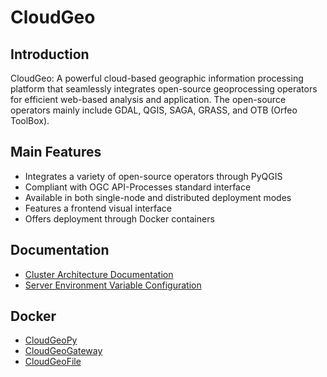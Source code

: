 # CloudGeo

## Introduction
CloudGeo: A powerful cloud-based geographic information processing platform that seamlessly integrates open-source geoprocessing operators for efficient web-based analysis and application. The open-source operators mainly include GDAL, QGIS, SAGA, GRASS, and OTB (Orfeo ToolBox).

## Main Features
- Integrates a variety of open-source operators through PyQGIS
- Compliant with OGC API-Processes standard interface
- Available in both single-node and distributed deployment modes
- Features a frontend visual interface
- Offers deployment through Docker containers

## Documentation

- [Cluster Architecture Documentation](docs/ClusterArchitecture.md)
- [Server Environment Variable Configuration](docs/ServerEnvironmentVariable.md)

## Docker

- [CloudGeoPy](https://hub.docker.com/r/swsk33/cloud-geo-py)
- [CloudGeoGateway](https://hub.docker.com/r/swsk33/cloud-geo-gateway)
- [CloudGeoFile](https://hub.docker.com/r/swsk33/cloud-geo-file)
